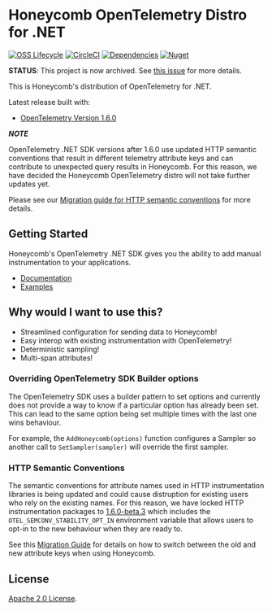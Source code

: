 # Honeycomb OpenTelemetry Distro for .NET

[![OSS Lifecycle](https://img.shields.io/osslifecycle/honeycombio/honeycomb-opentelemetry-dotnet)](https://github.com/honeycombio/home/blob/main/honeycomb-oss-lifecycle-and-practices.md)
[![CircleCI](https://circleci.com/gh/honeycombio/honeycomb-opentelemetry-dotnet.svg?style=shield)](https://circleci.com/gh/honeycombio/honeycomb-opentelemetry-dotnet)
[![Dependencies](https://img.shields.io/librariesio/release/nuget/Honeycomb.Opentelemetry.svg)](https://github.com/honeycombio/honeycomb-opentelemetry-dotnet/blob/main/src/Honeycomb.OpenTelemetry/Honeycomb.OpenTelemetry.csproj)
[![Nuget](https://img.shields.io/nuget/v/Honeycomb.OpenTelemetry.svg)](https://www.nuget.org/packages/Honeycomb.OpenTelemetry)

**STATUS**: This project is now archived. See [this issue](https://github.com/honeycombio/honeycomb-opentelemetry-dotnet/issues/378) for more details.

This is Honeycomb's distribution of OpenTelemetry for .NET.

Latest release built with:

- [OpenTelemetry Version 1.6.0](https://github.com/open-telemetry/opentelemetry-dotnet/releases/tag/core-1.6.0)

***NOTE***

OpenTelemetry .NET SDK versions after 1.6.0 use updated HTTP semantic conventions that result in different telemetry attribute keys and can contribute to unexpected query results in Honeycomb. For this reason, we have decided the Honeycomb OpenTelemetry distro will not take further updates yet.

Please see our [Migration guide for HTTP semantic conventions](https://docs.honeycomb.io/troubleshoot/product-lifecycle/recommended-migrations/#migrate-to-stabilized-opentelemetry-semantic-conventions) for more details.

## Getting Started

Honeycomb's OpenTelemetry .NET SDK gives you the ability to add manual instrumentation to your applications.

- [Documentation](https://docs.honeycomb.io/getting-data-in/dotnet/opentelemetry-distro/)
- [Examples](/examples/)

## Why would I want to use this?

- Streamlined configuration for sending data to Honeycomb!
- Easy interop with existing instrumentation with OpenTelemetry!
- Deterministic sampling!
- Multi-span attributes!

### Overriding OpenTelemetry SDK Builder options

The OpenTelemetry SDK uses a builder pattern to set options and currently does not provide a way to know if a particular option has already been set.
This can lead to the same option being set multiple times with the last one wins behaviour.

For example, the `AddHoneycomb(options)` function configures a Sampler so another call to `SetSampler(sampler)` will override the first sampler.


### HTTP Semantic Conventions

The semantic conventions for attribute names used in HTTP instrumentation libraries is being updated and could cause distruption for existing users who rely on the existing names.
For this reason, we have locked HTTP instrumentation packages to [1.6.0-beta.3](https://github.com/open-telemetry/opentelemetry-dotnet/releases/tag/1.6.0-beta.3) which includes the `OTEL_SEMCONV_STABILITY_OPT_IN` environment variable that allows users to opt-in to the new behaviour when they are ready to.

See this [Migration Guide](https://docs.honeycomb.io/getting-data-in/semconv/migration) for details on how to switch between the old and new attribute keys when using Honeycomb.

## License

[Apache 2.0 License](./LICENSE).
